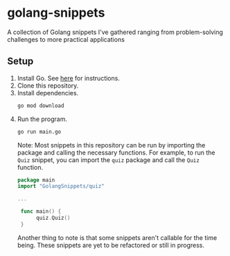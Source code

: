 # golang-snippets
A collection of Golang snippets I've gathered ranging from problem-solving 
challenges to more practical applications

## Setup
1. Install Go. See [here](https://golang.org/doc/install) for instructions.
2. Clone this repository.
3. Install dependencies.
    ```bash
    go mod download
    ```
4. Run the program.
    ```bash
    go run main.go
    ```
   Note: Most snippets in this repository can be run by importing the package and
   calling the necessary functions. For example, to run the `Quiz` snippet, you
   can import the `quiz` package and call the `Quiz` function.
   ```go
   package main
   import "GolangSnippets/quiz"
   
   ...

    func main() {
         quiz.Quiz()
    }
   ```
   Another thing to note is that some snippets aren't callable for the time being.
   These snippets are yet to be refactored or still in progress.
   
